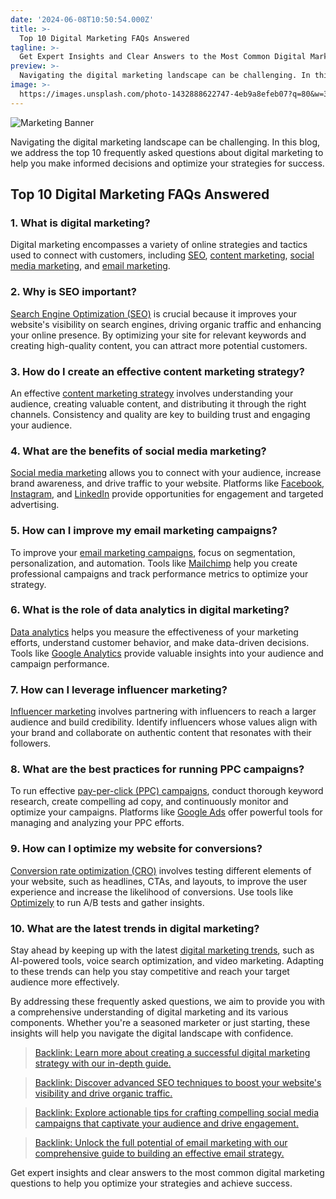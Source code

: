 ```yaml
---
date: '2024-06-08T10:50:54.000Z'
title: >-
  Top 10 Digital Marketing FAQs Answered
tagline: >-
  Get Expert Insights and Clear Answers to the Most Common Digital Marketing Questions
preview: >-
  Navigating the digital marketing landscape can be challenging. In this blog, we address the top 10 frequently asked questions about digital marketing to help you make informed decisions and optimize your strategies for success.
image: >-
  https://images.unsplash.com/photo-1432888622747-4eb9a8efeb07?q=80&w=3548&auto=format&fit=crop&ixlib=rb-4.0.3&ixid=M3wxMjA3fDB8MHxwaG90by1wYWdlfHx8fGVufDB8fHx8fA%3D%3D
---
```


![Marketing Banner](https://images.unsplash.com/photo-1519337265831-281ec6cc8514?q=80&w=3540&auto=format&fit=crop&ixlib=rb-4.0.3&ixid=M3wxMjA3fDB8MHxwaG90by1wYWdlfHx8fGVufDB8fHx8fA%3D%3D)

Navigating the digital marketing landscape can be challenging. In this blog, we address the top 10 frequently asked questions about digital marketing to help you make informed decisions and optimize your strategies for success.

## Top 10 Digital Marketing FAQs Answered

### 1. What is digital marketing?
Digital marketing encompasses a variety of online strategies and tactics used to connect with customers, including [SEO](https://developers.google.com/search/docs/fundamentals/seo-starter-guide#:~:text=SEO%E2%80%94short%20for%20search%20engine,site%20through%20a%20search%20engine.), [content marketing](https://mailchimp.com/marketing-glossary/content-marketing/#:~:text=Content%20marketing%20is%20a%20marketing,%2C%20podcasts%2C%20and%20other%20media.), [social media marketing](https://www.investopedia.com/terms/s/social-media-marketing-smm.asp), and [email marketing](https://mailchimp.com/marketing-glossary/email-marketing/#:~:text=Email%20marketing%20is%20a%20powerful,into%20your%20marketing%20automation%20efforts.).

### 2. Why is SEO important?
[Search Engine Optimization (SEO)](https://developers.google.com/search/docs/fundamentals/seo-starter-guide#:~:text=SEO%E2%80%94short%20for%20search%20engine,site%20through%20a%20search%20engine.) is crucial because it improves your website's visibility on search engines, driving organic traffic and enhancing your online presence. By optimizing your site for relevant keywords and creating high-quality content, you can attract more potential customers.

### 3. How do I create an effective content marketing strategy?
An effective [content marketing strategy](https://mailchimp.com/marketing-glossary/content-marketing/#:~:text=Content%20marketing%20is%20a%20marketing,%2C%20podcasts%2C%20and%20other%20media.) involves understanding your audience, creating valuable content, and distributing it through the right channels. Consistency and quality are key to building trust and engaging your audience.

### 4. What are the benefits of social media marketing?
[Social media marketing](https://www.investopedia.com/terms/s/social-media-marketing-smm.asp) allows you to connect with your audience, increase brand awareness, and drive traffic to your website. Platforms like [Facebook](https://www.facebook.com/), [Instagram](https://www.instagram.com/), and [LinkedIn](https://www.linkedin.com/) provide opportunities for engagement and targeted advertising.

### 5. How can I improve my email marketing campaigns?
To improve your [email marketing campaigns](https://mailchimp.com/marketing-glossary/email-marketing/#:~:text=Email%20marketing%20is%20a%20powerful,into%20your%20marketing%20automation%20efforts.), focus on segmentation, personalization, and automation. Tools like [Mailchimp](https://mailchimp.com/) help you create professional campaigns and track performance metrics to optimize your strategy.

### 6. What is the role of data analytics in digital marketing?
[Data analytics](https://aws.amazon.com/what-is/data-analytics/#:~:text=Data%20analytics%20converts%20raw%20data,making%2C%20and%20foster%20business%20growth.) helps you measure the effectiveness of your marketing efforts, understand customer behavior, and make data-driven decisions. Tools like [Google Analytics](https://analytics.google.com/) provide valuable insights into your audience and campaign performance.

### 7. How can I leverage influencer marketing?
[Influencer marketing](https://www.example.com/leverage-influencer-marketing) involves partnering with influencers to reach a larger audience and build credibility. Identify influencers whose values align with your brand and collaborate on authentic content that resonates with their followers.

### 8. What are the best practices for running PPC campaigns?
To run effective [pay-per-click (PPC) campaigns](https://www.bidnamic.com/resources/what-is-ppc-in-digital-marketing#:~:text=PPC%20or%20pay%2Dper%2Dclick,ad%20is%20actually%20clicked%20on.), conduct thorough keyword research, create compelling ad copy, and continuously monitor and optimize your campaigns. Platforms like [Google Ads](https://ads.google.com/) offer powerful tools for managing and analyzing your PPC efforts.

### 9. How can I optimize my website for conversions?
[Conversion rate optimization (CRO)](https://www.optimizely.com/optimization-glossary/conversion-rate-optimization/#:~:text=Conversion%20rate%20optimization%20(CRO)%20is,B%20testing%20and%20multivariate%20testing.) involves testing different elements of your website, such as headlines, CTAs, and layouts, to improve the user experience and increase the likelihood of conversions. Use tools like [Optimizely](https://www.optimizely.com/) to run A/B tests and gather insights.

### 10. What are the latest trends in digital marketing?
Stay ahead by keeping up with the latest [digital marketing trends](https://www.smelly.digital/blog/trends-and-predictions-in-digital-marketing-for-2024:-stay-ahead-of-the-curve), such as AI-powered tools, voice search optimization, and video marketing. Adapting to these trends can help you stay competitive and reach your target audience more effectively.

By addressing these frequently asked questions, we aim to provide you with a comprehensive understanding of digital marketing and its various components. Whether you're a seasoned marketer or just starting, these insights will help you navigate the digital landscape with confidence.

>[Backlink: Learn more about creating a successful digital marketing strategy with our in-depth guide.](https://www.example.com/digital-marketing-strategy-guide)

>[Backlink: Discover advanced SEO techniques to boost your website's visibility and drive organic traffic.](https://www.example.com/advanced-seo-techniques)

>[Backlink: Explore actionable tips for crafting compelling social media campaigns that captivate your audience and drive engagement.](https://www.example.com/social-media-campaign-tips)

>[Backlink: Unlock the full potential of email marketing with our comprehensive guide to building an effective email strategy.](https://www.example.com/email-marketing-guide)

Get expert insights and clear answers to the most common digital marketing questions to help you optimize your strategies and achieve success.
